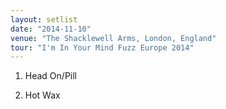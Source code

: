 ```yaml
---
layout: setlist
date: "2014-11-10"
venue: "The Shacklewell Arms, London, England"
tour: "I'm In Your Mind Fuzz Europe 2014"
---
```



 1. Head On/Pill

 2. Hot Wax


